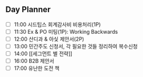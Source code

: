 ## Day Planner
- [ ] 11:00 시드팁스 회계감사비 비용처리(1P)
- [ ] 11:30 Ex & PO 미팅(1P): Working Backwards
- [ ] 12:00 산디과 & 아싳 제안서(2P)
- [ ] 13:00 민간주도 신청서, 각 필요한 것들 정리하여 복수신청
- [ ] 14:00 [[세그먼트 별 전략]]
- [ ] 16:00 B2B 제안서
- [ ] 17:00 유난한 도전 책